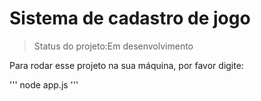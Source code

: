 # Sistema de cadastro de jogo</h1> 

>Status do projeto:Em desenvolvimento

Para rodar esse projeto na sua máquina, por favor digite: 

'''
node app.js
''' 
